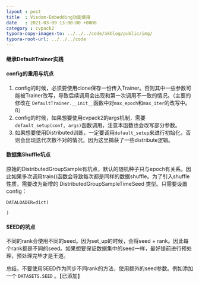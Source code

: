 ```yaml
---
layout : post
title  : Visdom-Embedding功能使用
date   : 2021-03-09 13:00:00 +0000
category : cvpack2
typora-copy-images-to: ../../../code/xkblog/public/img/
typora-root-url: ../../../code
---
```


#### 继承DefaultTrainer实践



#### config的重用与坑点

1. config的时候，必须要使用clone保存一份传入Trainer。否则其中一些参数可能被Trainer改写，导致后续调用会出现和第一次调用不一致的情况。（主要的修改在 `DefaultTrainer.__init__`函数中对`max_epoch`和`max_iter`的改写中。ß）
2. config的时候，如果想要使用cvpack2的args机制，需要`default_setup(conf, args)`函数调用，注意本函数也会改写部分参数。
3. 如果想要使用Distributed训练，一定要调用`default_setup`来进行初始化，否则会出现迭代次数不对的情况。因为这里捕获了一些distribute逻辑。



#### 数据集Shuffle坑点

原始的DistributedGroupSample有坑点，默认的随机种子只与epoch有关系。因此如果多次调用train()函数会导致每次都是同样的数据shuffle。为了引入shuffle性质，需要改为新增的 DistributedGroupSampleTimeSeed 类型。只需要设置config：

```
DATALOADER=dict(
	
)
```

#### SEED的坑点

不同的rank会使用不同的seed。因为set_up的时候，会将seed + rank。因此每个rank都是不同的seed。如果想要保证数据集中的seed一样，最好提前进行预处理，预处理完毕才是王道。

总结，不要使用SEED作为同步不同rank的方法，使用额外的seed参数。例如添加一个 `DATASETS.SEED` 。【已添加】


